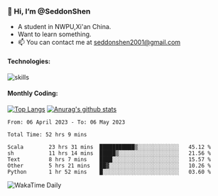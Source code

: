 ### 👋 Hi, I’m @SeddonShen
- A student in NWPU,Xi'an China.
- Want to learn something.
- 📫 You can contact me at seddonshen2001@gmail.com

#### Technologies:

![skills](https://skillicons.dev/icons?i=scala,js,html,css,bootstrap,jquery,c,cpp,cloudflare,django,docker,flask,git,github,githubactions,linux,latex,mysql,nodejs,ps,php,pr,py,raspberrypi,redis,unreal,v,vscode,vue,bash)

#### Monthly Coding:
[![Top Langs](https://github-readme-stats.vercel.app/api/top-langs?username=seddonshen&show_icons=true&locale=en&layout=compact&hide=html&langs_count=8)](https://github.com/SeddonShen/)
[![Anurag's github stats](https://github-readme-stats.vercel.app/api?username=SeddonShen&count_private=true&show_icons=true)](https://github.com/anuraghazra/github-readme-stats)
<!--START_SECTION:waka-->

```text
From: 06 April 2023 - To: 06 May 2023

Total Time: 52 hrs 9 mins

Scala        23 hrs 31 mins  ███████████▒░░░░░░░░░░░░░   45.12 %
sh           11 hrs 14 mins  █████▒░░░░░░░░░░░░░░░░░░░   21.56 %
Text         8 hrs 7 mins    ████░░░░░░░░░░░░░░░░░░░░░   15.57 %
Other        5 hrs 21 mins   ██▓░░░░░░░░░░░░░░░░░░░░░░   10.26 %
Python       1 hr 52 mins    █░░░░░░░░░░░░░░░░░░░░░░░░   03.60 %
```

<!--END_SECTION:waka-->

![WakaTime Daily](https://wakatime.com/share/@seddon2001/61a7e342-5f12-4fea-bf92-1fac161e97d6.svg)
<!---
SeddonShen/SeddonShen is a ✨ special ✨ repository because its `README.md` (this file) appears on your GitHub profile.
You can click the Preview link to take a look at your changes.
--->
